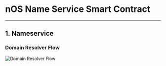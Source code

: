 # nOS Name Service Smart Contract

---

## 1. Nameservice

### Domain Resolver Flow

![Domain Resolver Flow](https://i.imgur.com/P9oyyAH.jpg)
